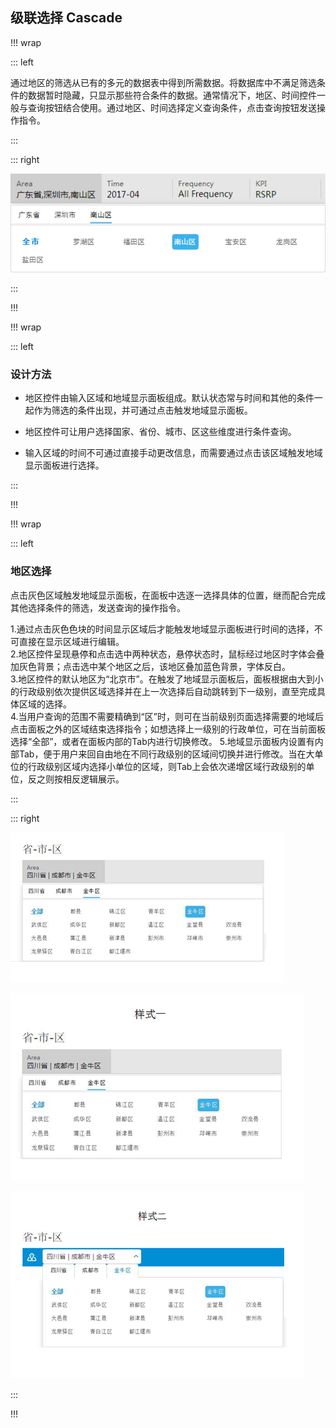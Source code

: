 ## 级联选择 Cascade ##

!!! wrap

::: left

通过地区的筛选从已有的多元的数据表中得到所需数据。将数据库中不满足筛选条件的数据暂时隐藏，只显示那些符合条件的数据。通常情况下，地区、时间控件一般与查询按钮结合使用。通过地区、时间选择定义查询条件，点击查询按钮发送操作指令。

:::

::: right

![](../imgs/组件/地区Area/img_area_1.png)

:::

!!!

!!! wrap

::: left

### 设计方法 ###

- 地区控件由输入区域和地域显示面板组成。默认状态常与时间和其他的条件一起作为筛选的条件出现，并可通过点击触发地域显示面板。

- 地区控件可让用户选择国家、省份、城市、区这些维度进行条件查询。

- 输入区域的时间不可通过直接手动更改信息，而需要通过点击该区域触发地域显示面板进行选择。

:::

!!!

!!! wrap

::: left

### 地区选择 ###

点击灰色区域触发地域显示面板，在面板中选逐一选择具体的位置，继而配合完成其他选择条件的筛选，发送查询的操作指令。

1.通过点击灰色色块的时间显示区域后才能触发地域显示面板进行时间的选择，不可直接在显示区域进行编辑。<br>
2.地区控件呈现悬停和点击选中两种状态，悬停状态时，鼠标经过地区时字体会叠加灰色背景；点击选中某个地区之后，该地区叠加蓝色背景，字体反白。<br>
3.地区控件的默认地区为“北京市”。在触发了地域显示面板后，面板根据由大到小的行政级别依次提供区域选择并在上一次选择后自动跳转到下一级别，直至完成具体区域的选择。<br>
4.当用户查询的范围不需要精确到“区”时，则可在当前级别页面选择需要的地域后点击面板之外的区域结束选择指令；如想选择上一级别的行政单位，可在当前面板选择“全部”，或者在面板内部的Tab内进行切换修改。
5.地域显示面板内设置有内部Tab，便于用户来回自由地在不同行政级别的区域间切换并进行修改。当在大单位的行政级别区域内选择小单位的区域，则Tab上会依次递增区域行政级别的单位，反之则按相反逻辑展示。

:::

::: right

![](../imgs/组件/地区Area/img_area_2.png)

![](../imgs/组件/地区Area/img_area_3.png)

![](../imgs/组件/地区Area/img_area_4.png)

:::

!!!
